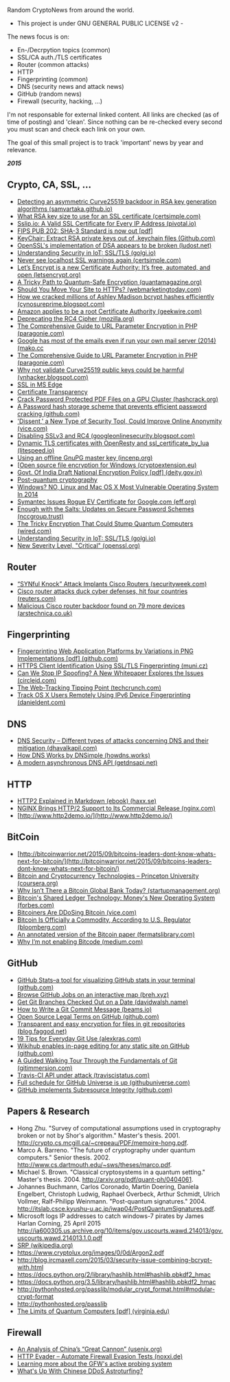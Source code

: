 Random CryptoNews from around the world. 
- This project is under GNU GENERAL PUBLIC LICENSE v2 -


The news focus is on:

* En-/Decrpytion topics (common)
* SSL/CA auth./TLS certificates
* Router (common attacks)
* HTTP
* Fingerprinting (common)
* DNS (security news and attack news)
* GitHub (random news)
* Firewall (security, hacking, ...)



I'm not responsable for external linked content. All links are checked (as of time of posting) and 'clean'. Since nothing can be re-checked every second you must scan and check each link on your own. 


The goal of this small project is to track 'important' news by year and relevance. 


***2015***


Crypto, CA, SSL, ...
----------

* [Detecting an asymmetric Curve25519 backdoor in RSA key generation algorithms (samvartaka.github.io)](http://samvartaka.github.io/backdoors/2015/09/03/rsa-curve25519-backdoor/)
* [What RSA key size to use for an SSL certificate (certsimple.com)](https://certsimple.com/blog/measuring-ssl-rsa-keys)
* [Sslip.io: A Valid SSL Certificate for Every IP Address (pivotal.io)](http://blog.pivotal.io/labs/labs/sslip-io-a-valid-ssl-certificate-for-every-ip-address)
* [FIPS PUB 202: SHA-3 Standard is now out [pdf]](http://nvlpubs.nist.gov/nistpubs/FIPS/NIST.FIPS.202.pdf)
* [KeyChair: Extract RSA private keys out of .keychain files (Github.com)](https://github.com/indutny/keychair)
* [OpenSSL's implementation of DSA appears to be broken (ludost.net)](https://j.ludost.net/blog/archives/2015/09/05/rfc-2631_fips_186-3_and_openssls_implementation_of_dsa_appear_broken_and_possibly_backdoored/index.html)
* [Understanding Security in IoT: SSL/TLS (golgi.io)](http://www.golgi.io/blog/security-ssl-tls/)
* [Never see localhost SSL warnings again (certsimple.com)](https://certsimple.com/blog/localhost-ssl-fix)
* [Let’s Encrypt is a new Certificate Authority: It’s free, automated, and open (letsencrypt.org)](https://letsencrypt.org/)
* [A Tricky Path to Quantum-Safe Encryption (quantamagazine.org)](https://www.quantamagazine.org/20150908-quantum-safe-encryption/)
* [Should You Move Your Site to HTTPs? (webmarketingtoday.com)](http://webmarketingtoday.com/articles/117969-Should-You-Move-Your-Local-Business-Website-to-HTTPS/)
* [How we cracked millions of Ashley Madison bcrypt hashes efficiently (cynosureprime.blogspot.com)](http://cynosureprime.blogspot.com/2015/09/how-we-cracked-millions-of-ashley.html)
* [Amazon applies to be a root Certificate Authority (geekwire.com)](http://www.geekwire.com/2015/amazon-wants-to-be-your-ssl-certificate-provider-applies-to-be-a-root-certifcate-authority/)
* [Deprecating the RC4 Cipher (mozilla.org)](https://blog.mozilla.org/security/2015/09/11/deprecating-the-rc4-cipher/)
* [The Comprehensive Guide to URL Parameter Encryption in PHP (paragonie.com)](https://paragonie.com/blog/2015/09/comprehensive-guide-url-parameter-encryption-in-php)
* [Google has most of the emails even if run your own mail server (2014) (mako.cc](https://mako.cc/copyrighteous/google-has-most-of-my-email-because-it-has-all-of-yours)
* [The Comprehensive Guide to URL Parameter Encryption in PHP (paragonie.com)](https://paragonie.com/blog/2015/09/comprehensive-guide-url-parameter-encryption-in-php#resubmitted)
* [Why not validate Curve25519 public keys could be harmful (vnhacker.blogspot.com)](http://vnhacker.blogspot.com/2015/09/why-not-validating-curve25519-public.html)
* [SSL in MS Edge](https://certsimple.com/blog/dv-ssl-in-microsoft-edge)
* [Certificate Transparency](http://www.certificate-transparency.org/)
* [Crack Password Protected PDF Files on a GPU Cluster (hashcrack.org)](https://hashcrack.org/page?n=14092015)
* [A Password hash storage scheme that prevents efficient password cracking (github.com)](https://github.com/PolyPasswordHasher/PolyPasswordHasher)
* ['Dissent,' a New Type of Security Tool, Could Improve Online Anonymity (vice.com)](http://motherboard.vice.com/read/dissent-a-new-type-of-security-tool-could-markedly-improve-online-anonymity)
* [Disabling SSLv3 and RC4 (googleonlinesecurity.blogspot.com)](http://googleonlinesecurity.blogspot.com/2015/09/disabling-sslv3-and-rc4.html)
* [Dynamic TLS certificates with OpenResty and ssl_certificate_by_lua (litespeed.io)](https://litespeed.io/dynamic-tls-certificates-with-openresty-and-ssl_certificate_by_lua/)
* [Using an offline GnuPG master key (incenp.org)](http://www.incenp.org/notes/2015/using-an-offline-gnupg-master-key.html)
* [[Open source file encryption for Windows (cryptoextension.eu)](http://www.cryptoextension.eu/)
* [Govt. Of India Draft National Encryption Policy [pdf] (deity.gov.in)](http://deity.gov.in/sites/upload_files/dit/files/draft%20Encryption%20Policyv1.pdf)
* [Post-quantum cryptography](http://pqcrypto.org/)
* [Windows? NO, Linux and Mac OS X Most Vulnerable Operating System In 2014](http://thehackernews.com/2015/02/vulnerable-operating-system.html)
* [Symantec Issues Rogue EV Certificate for Google.com (eff.org)](https://www.eff.org/deeplinks/2015/09/symantec-issues-rogue-ev-certificate-googlecom)
* [Enough with the Salts: Updates on Secure Password Schemes (nccgroup.trust)](https://www.nccgroup.trust/us/about-us/newsroom-and-events/blog/2015/march/enough-with-the-salts-updates-on-secure-password-schemes/)
* [The Tricky Encryption That Could Stump Quantum Computers (wired.com)](http://www.wired.com/2015/09/tricky-encryption-stump-quantum-computers/)
* [Understanding Security in IoT: SSL/TLS (golgi.io)](http://www.golgi.io/blog/security-ssl-tls/)
* [New Severity Level, "Critical" (openssl.org)](https://www.openssl.org/blog/blog/2015/09/28/critical-security-level/)



Router
----------

* [“SYNful Knock” Attack Implants Cisco Routers (securityweek.com)](http://www.securityweek.com/implanted-cisco-routers-used-target-networks)
* [Cisco router attacks duck cyber defenses, hit four countries (reuters.com)](http://www.reuters.com/article/2015/09/15/us-cybersecurity-routers-cisco-systems-idUSKCN0RF0N420150915?feedType=RSS&feedName=topNews&utm_source=twitter)
* [Malicious Cisco router backdoor found on 79 more devices (arstechnica.co.uk)](http://arstechnica.co.uk/security/2015/09/malicious-cisco-router-backdoor-found-on-79-more-devices-25-in-the-us/)



Fingerprinting
----------

* [Fingerprinting Web Application Platforms by Variations in PNG Implementations [pdf] (github.com)](https://github.com/isislovecruft/library/blob/master/computer%20science%20theory/Fingerprinting%20Web%20Application%20Platforms%20by%20Variations%20in%20PNG%20Implementations%20%282015%29%20-%20Bongard.pdf)
* [HTTPS Client Identification Using SSL/TLS Fingerprinting (muni.cz)](https://www.muni.cz/research/publications/1299983?lang=en)
* [Can We Stop IP Spoofing? A New Whitepaper Explores the Issues (circleid.com)](http://www.circleid.com/posts/20150910_can_we_stop_ip_spoofing_a_new_whitepaper_explores_the_issues/)
* [The Web-Tracking Tipping Point (techcrunch.com)](http://techcrunch.com/2015/09/17/the-web-tracking-tipping-point/)
* [Track OS X Users Remotely Using IPv6 Device Fingerprinting (danieldent.com)](https://www.danieldent.com/blog/remote-ipv6-device-fingerprinting/)



DNS
----------

* [DNS Security – Different types of attacks concerning DNS and their mitigation (dhavalkapil.com)](https://dhavalkapil.com/blogs/DNS-Security/)
* [How DNS Works by DNSimple (howdns.works)](https://howdns.works/)
* [A modern asynchronous DNS API (getdnsapi.net)](https://getdnsapi.net/)



HTTP
----------

* [HTTP2 Explained in Markdown (ebook) (haxx.se)](http://daniel.haxx.se/blog/2015/09/11/http2-explained-in-markdown/)
* [NGINX Brings HTTP/2 Support to Its Commercial Release (nginx.com)](https://www.nginx.com/blog/nginx-plus-r7-released/)
* [http://www.http2demo.io/](http://www.http2demo.io/)



BitCoin
----------

* [http://bitcoinwarrior.net/2015/09/bitcoins-leaders-dont-know-whats-next-for-bitcoin/](http://bitcoinwarrior.net/2015/09/bitcoins-leaders-dont-know-whats-next-for-bitcoin/)
* [Bitcoin and Cryptocurrency Technologies – Princeton University (coursera.org)](https://www.coursera.org/course/bitcointech)
* [Why Isn’t There a Bitcoin Global Bank Today? (startupmanagement.org)](http://startupmanagement.org/2015/09/08/why-isnt-there-a-bitcoin-global-bank-today/)
* [Bitcoin's Shared Ledger Technology: Money's New Operating System (forbes.com)](http://www.forbes.com/sites/laurashin/2015/09/09/bitcoins-shared-ledger-technology-moneys-new-operating-system/)
* [Bitcoiners Are DDoSing Bitcoin (vice.com)](http://motherboard.vice.com/en_ca/read/great-job-everyone-bitcoiners-are-ddosing-bitcoin)
* [Bitcoin Is Officially a Commodity, According to U.S. Regulator (bloomberg.com)](http://www.bloomberg.com/news/articles/2015-09-17/bitcoin-is-officially-a-commodity-according-to-u-s-regulator)
* [An annotated version of the Bitcoin paper (fermatslibrary.com)](http://fermatslibrary.com/s/bitcoin)
* [Why I’m not enabling Bitcode (medium.com)](https://medium.com/@FredericJacobs/why-i-m-not-enabling-bitcode-f35cd8fbfcc5)



GitHub
----------

* [GitHub Stats–a tool for visualizing GitHub stats in your terminal (github.com)](https://github.com/IonicaBizau/github-stats)
* [Browse GitHub Jobs on an interactive map (breh.xyz)](http://jerbs.breh.xyz/)
* [Get Git Branches Checked Out on a Date (davidwalsh.name)](http://davidwalsh.name/git-branches-date)
* [How to Write a Git Commit Message (beams.io)](http://chris.beams.io/posts/git-commit/)
* [Open Source Legal Terms on GitHub (github.com)](https://github.com/longaccess/terms/)
* [Transparent and easy encryption for files in git repositories (blog.faggod.net)](http://blog.fraggod.net/2015/09/01/transparent-and-easy-encryption-for-files-in-git-repositories.html)
* [19 Tips for Everyday Git Use (alexkras.com)](http://www.alexkras.com/19-git-tips-for-everyday-use/)
* [Wikihub enables in-page editing for any static site on GitHub (github.com)](https://github.com/wiki-hub/wiki-hub)
* [A Guided Walking Tour Through the Fundamentals of Git (gitimmersion.com)](http://gitimmersion.com/)
* [Travis-CI API under attack (traviscistatus.com)](https://www.traviscistatus.com/incidents/3f8mwqxbh127)
* [Full schedule for GitHub Universe is up (githubuniverse.com)](http://githubuniverse.com/#schedule)
* [GitHub implements Subresource Integrity (github.com)](https://github.com/blog/2058-github-implements-subresource-integrity)



Papers & Research
----------

* Hong Zhu. "Survey of computational assumptions used in cryptography broken or not by Shor's algorithm." Master's thesis. 2001. http://crypto.cs.mcgill.ca/~crepeau/PDF/memoire-hong.pdf. 
* Marco A. Barreno. "The future of cryptography under quantum computers." Senior thesis. 2002. http://www.cs.dartmouth.edu/~sws/theses/marco.pdf. 
* Michael S. Brown. "Classical cryptosystems in a quantum setting." Master's thesis. 2004. http://arxiv.org/pdf/quant-ph/0404061. 
* Johannes Buchmann, Carlos Coronado, Martin Doering, Daniela Engelbert, Christoph Ludwig, Raphael Overbeck, Arthur Schmidt, Ulrich Vollmer, Ralf-Philipp Weinmann. "Post-quantum signatures." 2004. http://itslab.csce.kyushu-u.ac.jp/iwap04/PostQuantumSignatures.pdf.
* Microsoft logs IP addresses to catch windows-7 pirates by James Harlan Corning, 25 April 2015 http://ia600305.us.archive.org/10/items/gov.uscourts.wawd.214013/gov.uscourts.wawd.214013.1.0.pdf
* [SRP (wikipedia.org)](https://en.wikipedia.org/wiki/Secure_Remote_Password_protocol)
* https://www.cryptolux.org/images/0/0d/Argon2.pdf
* http://blog.ircmaxell.com/2015/03/security-issue-combining-bcrypt-with.html
* https://docs.python.org/2/library/hashlib.html#hashlib.pbkdf2_hmac
* https://docs.python.org/3.5/library/hashlib.html#hashlib.pbkdf2_hmac
* http://pythonhosted.org/passlib/modular_crypt_format.html#modular-crypt-format
* http://pythonhosted.org/passlib
* [The Limits of Quantum Computers [pdf] (virginia.edu)](http://www.cs.virginia.edu/~robins/The_Limits_of_Quantum_Computers.pdf)



Firewall
----------

* [An Analysis of China’s “Great Cannon” (usenix.org)](https://www.usenix.org/conference/foci15/workshop-program/presentation/marczak)
* [HTTP Evader – Automate Firewall Evasion Tests (noxxi.de)](http://noxxi.de/research/http-evader.html)
* [Learning more about the GFW's active probing system](https://blog.torproject.org/blog/learning-more-about-gfws-active-probing-system)
* [What's Up With Chinese DDoS Astroturfing?](http://danluu.com/gfw-ddos-astroturfing/)

